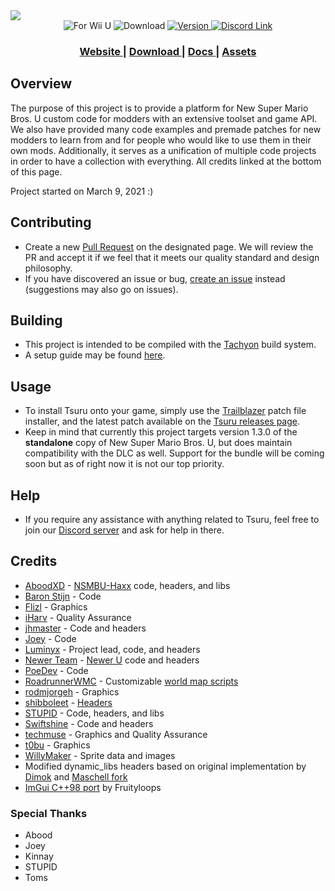 <a href="https://github.com/Zenith-Team/Tsuru" align="center">
  <img src="https://github.com/Zenith-Team/Tsuru/assets/79218624/63a68e49-1ea3-42cd-b30e-6e72c1f39e9b">
</a>

<div align="center">
  <img src="https://img.shields.io/badge/for-Wii%20U-blue?color=%2302a4c7&style=flat" alt="For Wii U"/>
  <img src="https://sloc.xyz/github/zenith-team/tsuru" alt="Download"/>
  <a href="https://github.com/Zenith-Team/Tsuru/releases/latest">
    <img src="https://img.shields.io/github/v/tag/zenith-team/tsuru?label=version&style=flat&color=%2346ad14" alt="Version"/>
  </a>
  <a href="https://go.nsmbu.net/discord">
    <img src="https://img.shields.io/discord/800510605785563186?logo=discord&color=%235662f6&style=flat&label=zenith" alt="Discord Link"/>
  </a>
</div>

<div align="center">
  <h3>
    <a href="https://tsuru.nsmbu.net"> Website </a>
    <span> | </span>
    <a href="https://github.com/Zenith-Team/Tsuru/releases/latest"> Download </a>
    <span> | </span>
    <a href="https://zenith.nsmbu.net/wiki/Custom_Code"> Docs </a>
    <span> | </span>
    <a href="https://github.com/Zenith-Team/Tsuru-Assets/releases/latest"> Assets </a>
  </h3>
</div>

## Overview
The purpose of this project is to provide a platform for New Super Mario Bros. U custom code for modders with an extensive toolset and game API. We also have provided many code examples and premade patches for new modders to learn from and for people who would like to use them in their own mods. Additionally, it serves as a unification of multiple code projects in order to have a collection with everything. All credits linked at the bottom of this page.

Project started on March 9, 2021 :)

## Contributing
- Create a new [Pull Request](https://github.com/Zenith-Team/Tsuru/pulls) on the designated page. We will review the PR and accept it if we feel that it meets our quality standard and design philosophy.
- If you have discovered an issue or bug, [create an issue](https://github.com/Zenith-Team/Tsuru/issues) instead (suggestions may also go on issues).

## Building
- This project is intended to be compiled with the [Tachyon](https://github.com/Zenith-Team/Tachyon) build system.
- A setup guide may be found [here](https://zenith.nsmbu.net/wiki/Custom_Code/Setting_up_Tachyon).

## Usage
- To install Tsuru onto your game, simply use the [Trailblazer](https://trailblazer.nsmbu.net) patch file installer, and the latest patch available on the [Tsuru releases page](https://github.com/Zenith-Team/Tsuru/releases).
- Keep in mind that currently this project targets version 1.3.0 of the __standalone__ copy of New Super Mario Bros. U, but does maintain compatibility with the DLC as well. Support for the bundle will be coming soon but as of right now it is not our top priority.

## Help
- If you require any assistance with anything related to Tsuru, feel free to join our [Discord server](https://go.nsmbu.net/discord) and ask for help in there.

## Credits
* [AboodXD](https://github.com/aboood40091) - [NSMBU-Haxx](https://github.com/aboood40091/NSMBU-Haxx-Rewrite) code, headers, and libs
* [Baron Stijn](https://github.com/BaronStijn) - Code
* [Flizl](https://github.com/Flizl) - Graphics
* [iHarv](https://github.com/iHarv) - Quality Assurance
* [jhmaster](https://github.com/jhmaster2000) - Code and headers
* [Joey](https://github.com/Joey0980) - Code
* [Luminyx](https://github.com/Luminyx1) - Project lead, code, and headers
* [Newer Team](https://github.com/Newer-Team) - [Newer U](https://github.com/Newer-Team/NewerSMBU) code and headers
* [PoeDev](https://github.com/poec987) - Code
* [RoadrunnerWMC](https://github.com/RoadrunnerWMC) - Customizable [world map scripts](https://github.com/RoadrunnerWMC/Cobra)
* [rodmjorgeh](https://github.com/Rodmjorge) - Graphics
* [shibboleet](https://github.com/shibbo) - [Headers](https://github.com/shibbo/NSMBU-Headers/)
* [STUPID](https://github.com/stupidestmodder) - Code, headers, and libs
* [Swiftshine](https://github.com/Swiftshine) - Code and headers
* [techmuse](https://github.com/techmuse8) - Graphics and Quality Assurance
* [t0bu](https://www.youtube.com/@tbu.) - Graphics
* [WillyMaker](https://github.com/WillyMaker5) - Sprite data and images
* Modified dynamic_libs headers based on original implementation by [Dimok](https://github.com/dimok789) and [Maschell fork](https://github.com/Maschell/dynamic_libs)
* [ImGui C++98 port](https://github.com/fruityloops1/imgui-98) by Fruityloops

### Special Thanks
* Abood
* Joey
* Kinnay
* STUPID
* Toms
